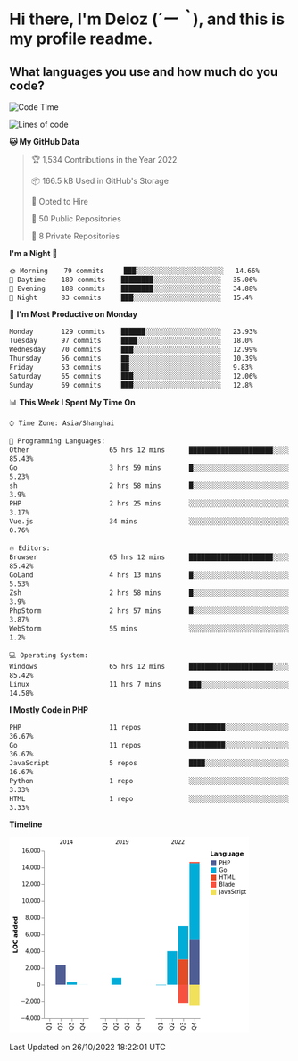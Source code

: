 # **Hi there, I'm Deloz (*´ー｀*), and this is my profile readme.**
<!--  [![Profile views](https://gpvc.arturio.dev/dank-del)](https://github.com/dank-del) -->
## **What languages you use and how much do you code?**

<!--START_SECTION:waka-->
![Code Time](http://img.shields.io/badge/Code%20Time-141%20hrs%2036%20mins-blue)

![Lines of code](https://img.shields.io/badge/From%20Hello%20World%20I%27ve%20Written-24%20Thousand%20lines%20of%20code-blue)

**🐱 My GitHub Data** 

> 🏆 1,534 Contributions in the Year 2022
 > 
> 📦 166.5 kB Used in GitHub's Storage 
 > 
> 💼 Opted to Hire
 > 
> 📜 50 Public Repositories 
 > 
> 🔑 8 Private Repositories  
 > 
**I'm a Night 🦉** 

```text
🌞 Morning    79 commits     ███░░░░░░░░░░░░░░░░░░░░░░   14.66% 
🌆 Daytime    189 commits    ████████░░░░░░░░░░░░░░░░░   35.06% 
🌃 Evening    188 commits    ████████░░░░░░░░░░░░░░░░░   34.88% 
🌙 Night      83 commits     ███░░░░░░░░░░░░░░░░░░░░░░   15.4%

```
📅 **I'm Most Productive on Monday** 

```text
Monday       129 commits    ██████░░░░░░░░░░░░░░░░░░░   23.93% 
Tuesday      97 commits     ████░░░░░░░░░░░░░░░░░░░░░   18.0% 
Wednesday    70 commits     ███░░░░░░░░░░░░░░░░░░░░░░   12.99% 
Thursday     56 commits     ██░░░░░░░░░░░░░░░░░░░░░░░   10.39% 
Friday       53 commits     ██░░░░░░░░░░░░░░░░░░░░░░░   9.83% 
Saturday     65 commits     ███░░░░░░░░░░░░░░░░░░░░░░   12.06% 
Sunday       69 commits     ███░░░░░░░░░░░░░░░░░░░░░░   12.8%

```


📊 **This Week I Spent My Time On** 

```text
⌚︎ Time Zone: Asia/Shanghai

💬 Programming Languages: 
Other                    65 hrs 12 mins      █████████████████████░░░░   85.43% 
Go                       3 hrs 59 mins       █░░░░░░░░░░░░░░░░░░░░░░░░   5.23% 
sh                       2 hrs 58 mins       █░░░░░░░░░░░░░░░░░░░░░░░░   3.9% 
PHP                      2 hrs 25 mins       ░░░░░░░░░░░░░░░░░░░░░░░░░   3.17% 
Vue.js                   34 mins             ░░░░░░░░░░░░░░░░░░░░░░░░░   0.76%

🔥 Editors: 
Browser                  65 hrs 12 mins      █████████████████████░░░░   85.42% 
GoLand                   4 hrs 13 mins       █░░░░░░░░░░░░░░░░░░░░░░░░   5.53% 
Zsh                      2 hrs 58 mins       █░░░░░░░░░░░░░░░░░░░░░░░░   3.9% 
PhpStorm                 2 hrs 57 mins       █░░░░░░░░░░░░░░░░░░░░░░░░   3.87% 
WebStorm                 55 mins             ░░░░░░░░░░░░░░░░░░░░░░░░░   1.2%

💻 Operating System: 
Windows                  65 hrs 12 mins      █████████████████████░░░░   85.42% 
Linux                    11 hrs 7 mins       ███░░░░░░░░░░░░░░░░░░░░░░   14.58%

```

**I Mostly Code in PHP** 

```text
PHP                      11 repos            █████████░░░░░░░░░░░░░░░░   36.67% 
Go                       11 repos            █████████░░░░░░░░░░░░░░░░   36.67% 
JavaScript               5 repos             ████░░░░░░░░░░░░░░░░░░░░░   16.67% 
Python                   1 repo              ░░░░░░░░░░░░░░░░░░░░░░░░░   3.33% 
HTML                     1 repo              ░░░░░░░░░░░░░░░░░░░░░░░░░   3.33%

```


**Timeline**

![Chart not found](https://raw.githubusercontent.com/deloz/deloz/main/charts/bar_graph.png) 


 Last Updated on 26/10/2022 18:22:01 UTC
<!--END_SECTION:waka-->
